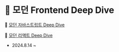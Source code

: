 # 🫧 모던 Frontend Deep Dive

📔 [모던 자바스트립트 Deep Dive](https://github.com/jwo0o0/Modern-Frontend-Deep-Dive/tree/main/JavaScript)

📔 [모던 리액트 Deep Dive](https://github.com/jwo0o0/Modern-Frontend-Deep-Dive/tree/main/React)


- 2024.8.14 ~
